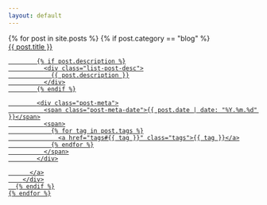 ```yaml
---
layout: default
---
```


<div class="home">

  <div class="post-list">
    {% for post in site.posts %}
      {% if post.category == "blog" %}
        <div class="post-list-item">
          <a href="{{ post.url | prepend: site.baseurl }}">
            <div>
              <div class="post-link-title" >
                {{ post.title }}
              </div>
            </div>

            {% if post.description %}
              <div class="list-post-desc">
                {{ post.description }}
              </div>
            {% endif %}

            <div class="post-meta">
              <span class="post-meta-date">{{ post.date | date: "%Y.%m.%d" }}</span>
              <span>
                {% for tag in post.tags %}
                  <a href="tags#{{ tag }}" class="tags">{{ tag }}</a>
                {% endfor %}
              </span>
            </div>

          </a>
        </div>
      {% endif %}
    {% endfor %}
  </div>
</div>

